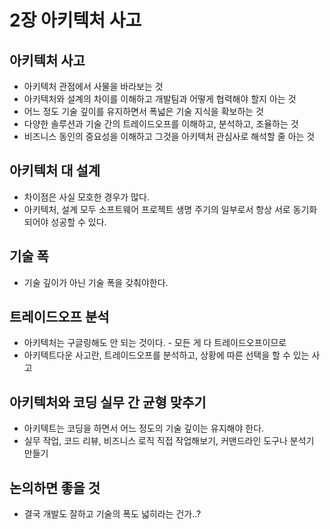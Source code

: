# 2장 아키텍처 사고

## 아키텍처 사고

- 아키텍처 관점에서 사물을 바라보는 것
- 아키텍처와 설계의 차이를 이해하고 개발팀과 어떻게 협력해야 할지 아는 것
- 어느 정도 기술 깊이를 유지하면서 폭넓은 기술 지식을 확보하는 것
- 다양한 솔루션과 기술 간의 트레이드오프를 이해하고, 분석하고, 조율하는 것
- 비즈니스 동인의 중요성을 이해하고 그것을 아키텍처 관심사로 해석할 줄 아는 것

## 아키텍처 대 설계

- 차이점은 사실 모호한 경우가 많다.
- 아키텍처, 설계 모두 소프트웨어 프로젝트 생명 주기의 일부로서 항상 서로 동기화되어야 성공할 수 있다.

## 기술 폭

- 기술 깊이가 아닌 기술 폭을 갖춰야한다.

## 트레이드오프 분석

- 아키텍처는 구글링해도 안 되는 것이다. - 모든 게 다 트레이드오프이므로
- 아키텍트다운 사고란, 트레이드오프를 분석하고, 상황에 따른 선택을 할 수 있는 사고

## 아키텍처와 코딩 실무 간 균형 맞추기

- 아키텍트는 코딩을 하면서 어느 정도의 기술 깊이는 유지해야 한다.
- 실무 작업, 코드 리뷰, 비즈니스 로직 직접 작업해보기, 커맨드라인 도구나 분석기 만들기

## 논의하면 좋을 것

- 결국 개발도 잘하고 기술의 폭도 넓히라는 건가..?